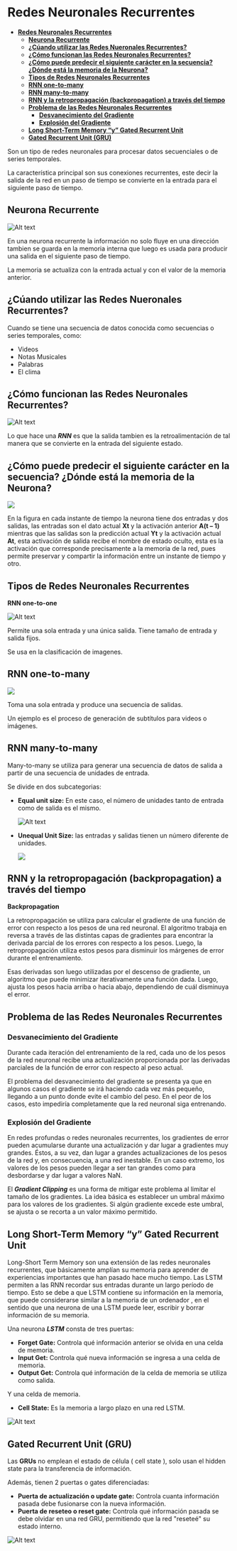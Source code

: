 # **Redes Neuronales Recurrentes**

[commet]: <> (menu)
- [**Redes Neuronales Recurrentes**](#redes-neuronales-recurrentes)
  - [**Neurona Recurrente**](#neurona-recurrente)
  - [**¿Cúando utilizar las Redes Nueronales Recurrentes?**](#cúando-utilizar-las-redes-nueronales-recurrentes)
  - [**¿Cómo funcionan las Redes Neuronales Recurrentes?**](#cómo-funcionan-las-redes-neuronales-recurrentes)
  - [**¿Cómo puede predecir el siguiente carácter en la secuencia? ¿Dónde está la memoria de la Neurona?**](#cómo-puede-predecir-el-siguiente-carácter-en-la-secuencia-dónde-está-la-memoria-de-la-neurona)
  - [**Tipos de Redes Neuronales Recurrentes**](#tipos-de-redes-neuronales-recurrentes)
  - [**RNN one-to-many**](#rnn-one-to-many)
  - [**RNN many-to-many**](#rnn-many-to-many)
  - [**RNN y la retropropagación (backpropagation) a través del tiempo**](#rnn-y-la-retropropagación-backpropagation-a-través-del-tiempo)
  - [**Problema de las Redes Neuronales Recurrentes**](#problema-de-las-redes-neuronales-recurrentes)
    - [**Desvanecimiento del Gradiente**](#desvanecimiento-del-gradiente)
    - [**Explosión del Gradiente**](#explosión-del-gradiente)
  - [**Long Short-Term Memory “y” Gated Recurrent Unit**](#long-short-term-memory-y-gated-recurrent-unit)
  - [**Gated Recurrent Unit (GRU)**](#gated-recurrent-unit-gru)

Son un tipo de redes neuronales para procesar datos secuenciales o de series temporales.

La característica principal son sus conexiones recurrentes, este decir la salida de la red en un paso de tiempo se convierte en la entrada para el siguiente paso de tiempo.

## **Neurona Recurrente**

![Alt text](./assets/neuR.png)

En una neurona recurrente la información no solo fluye en una dirección tambien se guarda en la memoria interna que luego es usada para producir una salida en el siguiente paso de tiempo.

La memoria se actualiza con la entrada actual y con el valor de la memoria anterior.

## **¿Cúando utilizar las Redes Nueronales Recurrentes?**

Cuando se tiene una secuencia de datos conocida como secuencias o series temporales, como:
  - Videos
  - Notas Musicales
  - Palabras
  - El clima

## **¿Cómo funcionan las Redes Neuronales Recurrentes?**

![Alt text](./assets/neuR3.png)

Lo que hace una ***RNN*** es que la salida tambien es la retroalimentación de tal manera que se convierte en la entrada del siguiente estado.


## **¿Cómo puede predecir el siguiente carácter en la secuencia? ¿Dónde está la memoria de la Neurona?**

![](./assets/neuR2.png)

En la figura en cada instante de tiempo la neurona tiene dos entradas y dos salidas, las entradas son el dato actual **Xt** y la activación anterior **A(t – 1)** mientras que las salidas son la predicción actual **Yt** y la activación actual **At**, esta activación de salida recibe el nombre de estado oculto, esta es la activación que corresponde precisamente a la memoria de la red, pues permite preservar y compartir la información entre un instante de tiempo y otro.

## **Tipos de Redes Neuronales Recurrentes**

**RNN one-to-one**

![Alt text](./assets/one-to-one.png)

Permite una sola entrada y una única salida. Tiene tamaño de entrada y salida fijos.

Se usa en la clasificación de imagenes.

## **RNN one-to-many**

![](./assets/one-to-many.png)

Toma una sola entrada y produce una secuencia de salidas.

Un ejemplo es el proceso de generación de subtítulos para videos o imágenes.

## **RNN many-to-many**

Many-to-many se utiliza para generar una secuencia de datos de salida a partir de una secuencia de unidades de entrada.

Se divide en dos subcategorias:

- **Equal unit size:** En este caso, el número de unidades tanto de entrada como de salida es el mismo.
  
  ![Alt text](./assets/many-to-many.png)

- **Unequal Unit Size:** las entradas y salidas tienen un número diferente de unidades.
  
  ![](./assets/unequal-unit-size.png)


## **RNN y la retropropagación (backpropagation) a través del tiempo**

**Backpropagation**

La retropropagación se utiliza para calcular el gradiente de una función de error con respecto a los pesos de una red neuronal. El algoritmo trabaja en reversa a través de las distintas capas de gradientes para encontrar la derivada parcial de los errores con respecto a los pesos. Luego, la retropropagación utiliza estos pesos para disminuir los márgenes de error durante el entrenamiento.

Esas derivadas son luego utilizadas por el descenso de gradiente, un algoritmo que puede minimizar iterativamente una función dada. Luego, ajusta los pesos hacia arriba o hacia abajo, dependiendo de cuál disminuya el error.

## **Problema de las Redes Neuronales Recurrentes**

### **Desvanecimiento del Gradiente**

Durante cada iteración del entrenamiento de la red, cada uno de los pesos de la red neuronal recibe una actualización proporcionada por las derivadas parciales de la función de error con respecto al peso actual.

El problema del desvanecimiento del gradiente se presenta ya que en algunos casos el
gradiente se irá haciendo cada vez más pequeño, llegando a un punto donde evite el cambio del peso. En el peor de los casos, esto impediría completamente que la red neuronal siga entrenando.

### **Explosión del Gradiente**

En redes profundas o redes neuronales recurrentes, los gradientes de error pueden acumularse durante una actualización y dar lugar a gradientes muy grandes. Éstos, a su vez, dan lugar a grandes actualizaciones de los pesos de la red y, en consecuencia, a una red inestable. En un caso extremo, los valores de los pesos pueden llegar a ser tan grandes como para desbordarse y dar lugar a valores NaN.

El ***Gradient Clipping*** es una forma de mitigar este problema al limitar el tamaño de los gradientes. La idea básica es establecer un umbral máximo para los valores de los gradientes. Si algún gradiente excede este umbral, se ajusta o se recorta a un valor máximo permitido.


## **Long Short-Term Memory “y” Gated Recurrent Unit**

Long-Short Term Memory son una extensión de las redes neuronales recurrentes, que básicamente amplían su memoria para aprender de experiencias importantes que han pasado hace mucho tiempo. Las LSTM permiten a las RNN recordar sus entradas durante un largo período de tiempo. Esto se debe a que LSTM contiene su información en la memoria, que puede considerarse similar a la memoria de un ordenador , en el sentido que una neurona de una LSTM puede leer, escribir y borrar información de su memoria.

Una neurona ***LSTM*** consta de tres puertas:

- **Forget Gate:** Controla qué información anterior se olvida en una celda de memoria.
- **Input Get:** Controla qué nueva información se ingresa a una celda de memoria.
- **Output Get:** Controla qué información de la celda de memoria se utiliza como salida.

Y una celda de memoria.
- **Cell State:** Es la memoria a largo plazo en una red LSTM.

![Alt text](./assets/lstm.png)

## **Gated Recurrent Unit (GRU)**

Las **GRUs** no emplean el estado de célula ( cell state ), solo usan el hidden state para la transferencia de información.

Además, tienen 2 puertas o gates diferenciadas:
- **Puerta de actualización o update gate:** Controla cuanta información pasada debe fusionarse con la nueva información.
- **Puerta de reseteo o reset gate:** Controla qué información pasada se debe olvidar en una red GRU, permitiendo que la red "reseteé" su estado interno.

![Alt text](./assets/gru.png)

